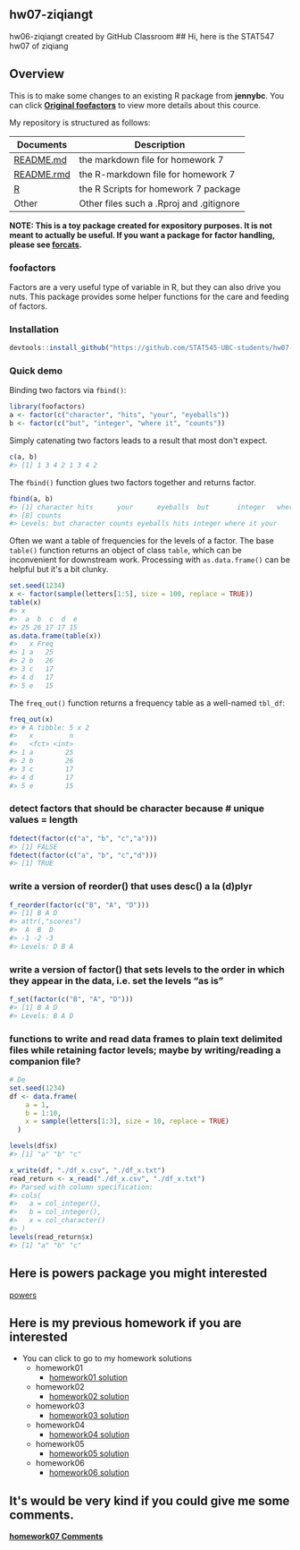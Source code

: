 hw07-ziqiangt
-------------

hw06-ziqiangt created by GitHub Classroom \#\# Hi, here is the STAT547 hw07 of ziqiang

Overview
--------

This is to make some changes to an existing R package from **jennybc**. You can click **[Original foofactors](https://github.com/jennybc/foofactors/)** to view more details about this cource.

My repository is structured as follows:

| Documents                                                                                  | Description                              |
|--------------------------------------------------------------------------------------------|------------------------------------------|
| [README.md](https://github.com/STAT545-UBC-students/hw07-ziqiangt/blob/master/README.md)   | the markdown file for homework 7         |
| [README.rmd](https://github.com/STAT545-UBC-students/hw07-ziqiangt/blob/master/README.Rmd) | the R-markdown file for homework 7       |
| [R](https://github.com/STAT545-UBC-students/hw07-ziqiangt/tree/master/R)                   | the R Scripts for homework 7 package     |
| Other                                                                                      | Other files such a .Rproj and .gitignore |

<!-- README.md is generated from README.Rmd. Please edit that file -->
**NOTE: This is a toy package created for expository purposes. It is not meant to actually be useful. If you want a package for factor handling, please see [forcats](https://cran.r-project.org/package=forcats).**

### foofactors

Factors are a very useful type of variable in R, but they can also drive you nuts. This package provides some helper functions for the care and feeding of factors.

### Installation

``` r
devtools::install_github("https://github.com/STAT545-UBC-students/hw07-ziqiangt")
```

### Quick demo

Binding two factors via `fbind()`:

``` r
library(foofactors)
a <- factor(c("character", "hits", "your", "eyeballs"))
b <- factor(c("but", "integer", "where it", "counts"))
```

Simply catenating two factors leads to a result that most don't expect.

``` r
c(a, b)
#> [1] 1 3 4 2 1 3 4 2
```

The `fbind()` function glues two factors together and returns factor.

``` r
fbind(a, b)
#> [1] character hits      your      eyeballs  but       integer   where it 
#> [8] counts   
#> Levels: but character counts eyeballs hits integer where it your
```

Often we want a table of frequencies for the levels of a factor. The base `table()` function returns an object of class `table`, which can be inconvenient for downstream work. Processing with `as.data.frame()` can be helpful but it's a bit clunky.

``` r
set.seed(1234)
x <- factor(sample(letters[1:5], size = 100, replace = TRUE))
table(x)
#> x
#>  a  b  c  d  e 
#> 25 26 17 17 15
as.data.frame(table(x))
#>   x Freq
#> 1 a   25
#> 2 b   26
#> 3 c   17
#> 4 d   17
#> 5 e   15
```

The `freq_out()` function returns a frequency table as a well-named `tbl_df`:

``` r
freq_out(x)
#> # A tibble: 5 x 2
#>   x         n
#>   <fct> <int>
#> 1 a        25
#> 2 b        26
#> 3 c        17
#> 4 d        17
#> 5 e        15
```

### detect factors that should be character because \# unique values = length

``` r
fdetect(factor(c("a", "b", "c","a")))
#> [1] FALSE
fdetect(factor(c("a", "b", "c","d")))
#> [1] TRUE
```

### write a version of reorder() that uses desc() a la (d)plyr

``` r
f_reorder(factor(c("B", "A", "D")))
#> [1] B A D
#> attr(,"scores")
#>  A  B  D 
#> -1 -2 -3 
#> Levels: D B A
```

### write a version of factor() that sets levels to the order in which they appear in the data, i.e. set the levels “as is”

``` r
f_set(factor(c("B", "A", "D")))
#> [1] B A D
#> Levels: B A D
```

### functions to write and read data frames to plain text delimited files while retaining factor levels; maybe by writing/reading a companion file?

``` r
# De
set.seed(1234)
df <- data.frame(
    a = 1,
    b = 1:10,
    x = sample(letters[1:3], size = 10, replace = TRUE)
  )

levels(df$x)
#> [1] "a" "b" "c"

x_write(df, "./df_x.csv", "./df_x.txt")
read_return <- x_read("./df_x.csv", "./df_x.txt")
#> Parsed with column specification:
#> cols(
#>   a = col_integer(),
#>   b = col_integer(),
#>   x = col_character()
#> )
levels(read_return$x)
#> [1] "a" "b" "c"
```

Here is powers package you might interested
-------------------------------------------

[powers](https://github.com/ziqiangt/STAT545_Participation/tree/master/STAT547/cm105/powers)

Here is my previous homework if you are interested
--------------------------------------------------

-   You can click to go to my homework solutions
    -   homework01
        -   [homework01 solution](https://github.com/STAT545-UBC-students/hw01-ziqiangt)
    -   homework02
        -   [homework02 solution](https://github.com/STAT545-UBC-students/hw02-ziqiangt)
    -   homework03
        -   [homework03 solution](https://github.com/STAT545-UBC-students/hw03-ziqiangt)
    -   homework04
        -   [homework04 solution](https://github.com/STAT545-UBC-students/hw04-ziqiangt)
    -   homework05
        -   [homework05 solution](https://github.com/STAT545-UBC-students/hw05-ziqiangt)
    -   homework06
        -   [homework06 solution](https://github.com/STAT545-UBC-students/hw06-ziqiangt)

It's would be very kind if you could give me some **comments**.
---------------------------------------------------------------

**[homework07 Comments](https://github.com/STAT545-UBC-students/hw07-ziqiangt/issues)**

